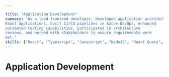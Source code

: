 ```yaml
---

title: "Application Development"
summary: "As a lead frontend developer, developed application architecture for
React applications, built CI/CD pipelines in Azure DevOps, enhanced
automated testing capabilities, participated in architecture
reviews, and worked with stakeholders to ensure requirements were
met."
skills: ["React", "Typescript", "Javascript", "NodeJS", "React Query", "Tailwind"]
---
```


# Application Development
